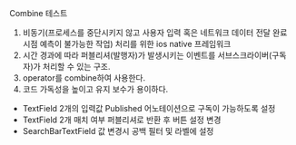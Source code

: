 
Combine 테스트

1. 비동기(프로세스를 중단시키지 않고 사용자 입력 혹은 네트워크 데이터 전달 완료 시점 예측이 불가능한 작업) 처리를 위한 ios native 프레임워크
2. 시간 경과에 따라 퍼블리셔(발행자)가 발생시키는 이벤트를 서브스크라이버(구독자)가 처리할 수 있는 구조.
3. operator를 combine하여 사용한다.
4. 코드 가독성을 높이고 유지 보수가 용이하다.

- TextField 2개의 입력값 Published 어노테이션으로 구독이 가능하도록 설정
- TextField 2개 매치 여부 퍼블리셔로 반환 후 버튼 설정 변경
- SearchBarTextField 값 변경시 공백 필터 및 라벨에 설정
